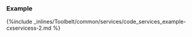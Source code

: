 <!-- usedin: [ _legacy_docker/Toolbelt] - post: -->


### Example



{%include _inlines/Toolbelt/common/services/code_services_example-cxservicess-2.md %}




